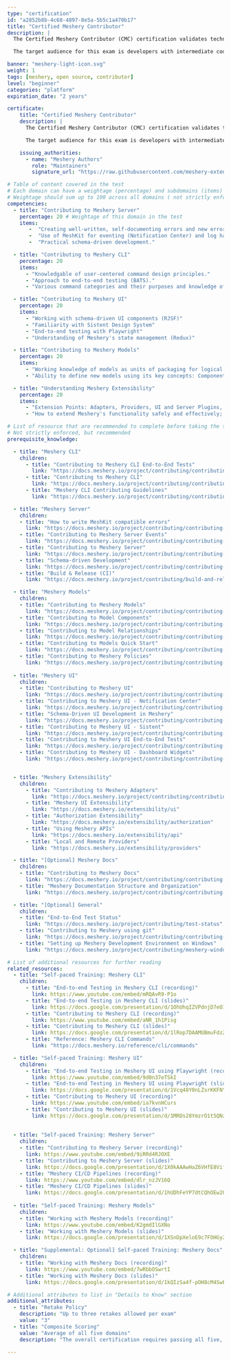 ```yaml
---
type: "certification"
id: "a2852b8b-4c68-4897-8e5a-5b5c1a470b17"
title: "Certified Meshery Contributor"
description: |
  The Certified Meshery Contributor (CMC) certification validates technical proficiency in contributing to the Meshery open source project through written, performance-based assessments. The certification consists of five distinct exams, each dedicated to one of Meshery's major architectural domains: Meshery Server, Meshery CLI, Meshery UI, Meshery Models, and Meshery Extensibility. 

  The target audience for this exam is developers with intermediate coding skills with Go, React, and OpenAPI schemas, who have experience contributing to Meshery's codebase. This certification validates an individual's ability to contribute meaningfully to project development, including code implementation, testing, integration, and optimization.

banner: "meshery-light-icon.svg"
weight: 1
tags: [meshery, open source, contributor]
level: "beginner"
categories: "platform"
expiration_date: "2 years"

certificate:
    title: "Certified Meshery Contributor"
    description: |
      The Certified Meshery Contributor (CMC) certification validates technical proficiency in contributing to the Meshery open source project through written, performance-based assessments. The certification consists of five distinct exams, each dedicated to one of Meshery's major architectural domains: Meshery Server, Meshery CLI, Meshery UI, Meshery Models, and Meshery Extensibility. 

      The target audience for this exam is developers with intermediate coding skills with Go, React, and OpenAPI schemas, who have experience contributing to Meshery's codebase. This certification validates an individual's ability to contribute meaningfully to project development, including code implementation, testing, integration, and optimization.

    issuing_authorities:
      - name: "Meshery Authors"
        role: "Maintainers"
        signature_url: "https://raw.githubusercontent.com/meshery-extensions/meshery-academy/6843c0074f73932274864aa68773ab605fd69ef3/static/c5ada327-8a58-4c8a-b9fa-51b95696488c/images/meshery-authors.svg"

# Table of content covered in the test
# Each domain can have a weightage (percentage) and subdomains (items)
# Weightage should sum up to 100 across all domains ( not strictly enforced, but recommended )
competencies:
  - title: "Contributing to Meshery Server"
    percentage: 20 # Weightage of this domain in the test
    items: 
       -  "Creating well-written, self-documenting errors and new error codes."
       -  "Use of MeshKit for eventing (Notification Center) and log handling."
       -  "Practical schema-driven development."

  - title: "Contributing to Meshery CLI"
    percentage: 20
    items:
      - "Knowledgable of user-centered command design principles."
      - "Approach to end-to-end testing (BATS)."
      - "Various command categories and their purposes and knowledge of Cobra (Go)."

  - title: "Contributing to Meshery UI"
    percentage: 20
    items:
      - "Working with schema-driven UI components (RJSF)"
      - "Familiarity with Sistent Design System"
      - "End-to-end testing with Playwright"
      - "Understanding of Meshery's state management (Redux)"

  - title: "Contributing to Meshery Models"
    percentage: 20
    items:
      - "Working knowledge of models as units of packaging for logical objects that defines the structure and behavior of elements under management."
      - "Ability to define new models using its key concepts: Components, Relationships, and Connections."

  - title: "Understanding Meshery Extensibility"
    percentage: 20
    items:
      - "Extension Points: Adapters, Providers, UI and Server Plugins, and APIs."
      - "How to extend Meshery's functionality safely and effectively; best practices and patterns for building and maintaining extensions."

# List of resource that are recommended to complete before taking the test
# Not strictly enforced, but recommended
prerequisite_knowledge:

  - title: "Meshery CLI"
    children:
      - title: "Contributing to Meshery CLI End-to-End Tests"
        link: "https://docs.meshery.io/project/contributing/contributing-cli-tests"
      - title: "Contributing to Meshery CLI"
        link: "https://docs.meshery.io/project/contributing/contributing-cli"
      - title: "Meshery CLI Contributing Guidelines"
        link: "https://docs.meshery.io/project/contributing/contributing-cli-guide"

  - title: "Meshery Server"
    children:
    - title: "How to write MeshKit compatible errors"
      link: "https://docs.meshery.io/project/contributing/contributing-error"
    - title: "Contributing to Meshery Server Events"
      link: "https://docs.meshery.io/project/contributing/contributing-server-events"
    - title: "Contributing to Meshery Server"
      link: "https://docs.meshery.io/project/contributing/contributing-server"
    - title: "Schema-driven Development"
      link: "https://docs.meshery.io/project/contributing/contributing-schemas"
    - title: "Build & Release (CI)"
      link: "https://docs.meshery.io/project/contributing/build-and-release"

  - title: "Meshery Models"
    children:
    - title: "Contributing to Meshery Models"
      link: "https://docs.meshery.io/project/contributing/contributing-models"
    - title: "Contributing to Model Components"
      link: "https://docs.meshery.io/project/contributing/contributing-components"
    - title: "Contributing to Model Relationships"
      link: "https://docs.meshery.io/project/contributing/contributing-relationships"
    - title: "Contributing to Models Quick Start"
      link: "https://docs.meshery.io/project/contributing/contributing-models-quick-start"
    - title: "Contributing to Meshery Policies"
      link: "https://docs.meshery.io/project/contributing/contributing-policies"
  
  - title: "Meshery UI"
    children:
    - title: "Contributing to Meshery UI"
      link: "https://docs.meshery.io/project/contributing/contributing-ui"
    - title: "Contributing to Meshery UI - Notification Center"
      link: "https://docs.meshery.io/project/contributing/contributing-ui-notification-center"
    - title: "Schema-Driven UI Development in Meshery"
      link: "https://docs.meshery.io/project/contributing/contributing-ui-schemas"
    - title: "Contributing to Meshery UI - Sistent"
      link: "https://docs.meshery.io/project/contributing/contributing-ui-sistent"
    - title: "Contributing to Meshery UI End-to-End Tests"
      link: "https://docs.meshery.io/project/contributing/contributing-ui-tests"
    - title: "Contributing to Meshery UI - Dashboard Widgets"
      link: "https://docs.meshery.io/project/contributing/contributing-ui-widgets"


  - title: "Meshery Extensibility"
    children:
      - title: "Contributing to Meshery Adapters"
        link: "https://docs.meshery.io/project/contributing/contributing-adapters"
      - title: "Meshery UI Extensibility"
        link: "https://docs.meshery.io/extensibility/ui"
      - title: "Authorization Extensibility"
        link: "https://docs.meshery.io/extensibility/authorization"
      - title: "Using Meshery APIs"
        link: "https://docs.meshery.io/extensibility/api"
      - title: "Local and Remote Providers"
        link: "https://docs.meshery.io/extensibility/providers"

  - title: "[Optional] Meshery Docs"
    children:
    - title: "Contributing to Meshery Docs"
      link: "https://docs.meshery.io/project/contributing/contributing-docs"
    - title: "Meshery Documentation Structure and Organization"
      link: "https://docs.meshery.io/project/contributing/contributing-docs-structure"

  - title: "[Optional] General"
    children:
    - title: "End-to-End Test Status"
      link: "https://docs.meshery.io/project/contributing/test-status"
    - title: "Contributing to Meshery using git"
      link: "https://docs.meshery.io/project/contributing/contributing-gitflow"
    - title: "Setting up Meshery Development Environment on Windows"
      link: "https://docs.meshery.io/project/contributing/meshery-windows"

# List of additional resources for further reading 
related_resources:
  - title: "Self-paced Training: Meshery CLI"
    children:
      - title: "End-to-end Testing in Meshery CLI (recording)"
        link: https://www.youtube.com/embed/mRQAvR9-P1o
      - title: "End-to-end Testing in Meshery CLI (slides)"
        link: https://docs.google.com/presentation/d/1OhUhqIZVPdnjD7eO1ppeXVvTa-P2lIcdCXHncTOX_XE/edit?usp=sharing
      - title: "Contributing to Meshery CLI (recording)"
        link: https://www.youtube.com/embed/aNR_1h1Pisg
      - title: "Contributing to Meshery CLI (slides)"
        link: https://docs.google.com/presentation/d/1lRop7DAAMUBmuFdzZK25LdQrkLG08eVsXEaDrauP3S8/edit?usp=sharing
      - title: "Reference: Meshery CLI Commands"
        link: "https://docs.meshery.io/reference/cli/commands"

  - title: "Self-paced Training: Meshery UI"
    children:
      - title: "End-to-end Testing in Meshery UI using Playwright (recording)"
        link: https://www.youtube.com/embed/9d0n37eTSkI
      - title: "End-to-end Testing in Meshery UI using Playwright (slides)"
        link: https://docs.google.com/presentation/d/1Vcq48Y0nLZsrKKFNYBJ5fm9bIcb2m6ZnYxq2azn6nlM/edit?slide=id.g35936fe4c88_0_0#slide=id.g35936fe4c88_0_0
      - title: "Contributing to Meshery UI (recording)"
        link: https://www.youtube.com/embed/ia7kvnHCurs
      - title: "Contributing to Meshery UI (slides)"
        link: https://docs.google.com/presentation/d/1MRDs28YmzrO1t5QNz7WTp50ukCz6fB2p3awZz63HJmA/edit?slide=id.g34811bf5022_0_3#slide=id.g34811bf5022_0_3
  
  
  - title: "Self-paced Training: Meshery Server"
    children:
    - title: "Contributing to Meshery Server (recording)"
      link: https://www.youtube.com/embed/9iRRd4RJOXE
    - title: "Contributing to Meshery Server (slides)"
      link: https://docs.google.com/presentation/d/1X0kAAAwHaZ6VHfE8VifWSW5nOdid7GC9L0zcZFP9dac/edit?slide=id.g34811bf5022_0_3#slide=id.g34811bf5022_0_3
    - title: "Meshery CI/CD Pipelines (recording)"
      link: https://www.youtube.com/embed/dlr_nzJV16Q
    - title: "Meshery CI/CD Pipelines (slides)"
      link: https://docs.google.com/presentation/d/1hUDhFeYP7dtCQhOEw2U_wQ-G718Y2e5iU3drMDOdIws/edit?usp=sharing
  
  - title: "Self-paced Training: Meshery Models"
    children:
    - title: "Working with Meshery Models (recording)"
      link: https://www.youtube.com/embed/K2gmdIlGXNo
    - title: "Working with Meshery Models (slides)"
      link: https://docs.google.com/presentation/d/1XSnDpXeloE9c7FOHGy2l82YbykHl49njUN1RgFoe_ac/edit?usp=sharing

  - title: "Supplemental: Optional] Self-paced Training: Meshery Docs"
    children:
    - title: "Working with Meshery Docs (recording)"
      link: https://www.youtube.com/embed/7wRbbOSwrtI
    - title: "Working with Meshery Docs (slides)"
      link: https://docs.google.com/presentation/d/1kQIzSa4f-pOH8cM4SwEdbFZGI_SXVyyhc9zUZPB7bsI/edit?usp=sharing

# Additional attributes to list in "Details to Know" section
additional_attributes: 
  - title: "Retake Policy"
    description: "Up to three retakes allowed per exam"
    value: "3"
  - title: "Composite Scoring"
    value: "Average of all five domains"
    description: "The overall certification requires passing all five, with each domain weighted at 20% toward a holistic score for recertification tracking."

---
```

